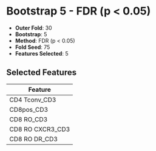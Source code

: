 # Bootstrap 5 - FDR (p < 0.05)

- **Outer Fold**: 30
- **Bootstrap**: 5
- **Method**: FDR (p < 0.05)
- **Fold Seed**: 75
- **Features Selected**: 5

## Selected Features

| Feature |
|---------|
| CD4 Tconv_CD3 |
| CD8pos_CD3 |
| CD8 RO_CD3 |
| CD8 RO CXCR3_CD3 |
| CD8 RO DR_CD3 |
